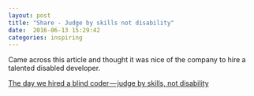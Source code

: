 ```yaml
---
layout: post
title: "Share - Judge by skills not disability"
date:  2016-06-13 15:29:42
categories: inspiring
---
```


Came across this article and thought it was nice of the company to hire a talented disabled developer.

[The day we hired a blind coder — judge by skills, not disability](https://medium.com/the-momocentral-times/the-day-we-hired-a-blind-coder-9c9d704bb08b#.f4fzjcl4k)
